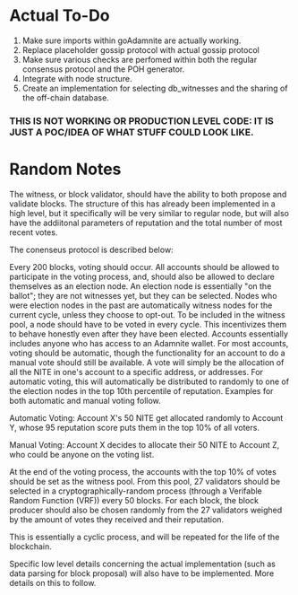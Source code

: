 # Actual To-Do

1. Make sure imports within goAdamnite are actually working.
2. Replace placeholder gossip protocol with actual gossip protocol
3. Make sure various checks are perfomed within both the regular consensus protocol and the POH generator.
4. Integrate with node structure.
5. Create an implementation for selecting db_witnesses and the sharing of the off-chain database.

### THIS IS NOT WORKING OR PRODUCTION LEVEL CODE: IT IS JUST A POC/IDEA OF WHAT STUFF COULD LOOK LIKE.




# Random Notes

The witness, or block validator, should have the ability to both propose and validate blocks. The structure of this has already been implemented in a high level,
but it specifically will be very similar to regular node, but will also have the addiitonal parameters of reputation and the total number of most recent votes.

The conenseus protocol is described below:

Every 200 blocks, voting should occur. All accounts should be allowed to participate in the voting process, and, should also be allowed to declare themselves as an 
election node. An election node is essentially "on the ballot"; they are not witnesses yet, but they can be selected. Nodes who were election nodes in the past are 
automatically witness nodes for the current cycle, unless they choose to opt-out. To be included in the witness pool, a node should have to be voted in every cycle. 
This incentivizes them to behave honestly even after they have been elected. Accounts essentially includes anyone who has access to an
Adamnite wallet. For most accounts, voting should be automatic, though the functionality for an account to do a manual vote should still be available. A vote will 
simply be the allocation of all the NITE in one's account to a specific address, or addresses. For automatic voting, this will automatically be distributed 
to randomly to one of the election nodes in the top 10th percentile of reputation. Examples for both automatic and manual voting follow.

Automatic Voting: Account X's 50 NITE get allocated randomly to Account Y, whose 95 reputation score puts them in the top 10% of all voters.

Manual Voting: Account X decides to allocate their 50 NITE to Account Z, who could be anyone on the voting list.

At the end of the voting process, the accounts with the top 10% of votes should be set as the witness pool. From this pool, 27 validators should be selected in 
a cryptographically-random process (through a Verifable Random Function (VRF)) every 50 blocks. For each block, the block producer should also be chosen randomly 
from the 27 validators weighed by the amount of votes they received and their reputation. 

This is essentially a cyclic process, and will be repeated for the life of the blockchain.

Specific low level details concerning the actual implementation (such as data parsing for block proposal) will also have to be implemented. More details on this to
follow. 




